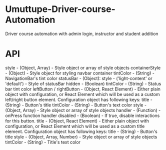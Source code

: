 # Umuttupe-Driver-course-Automation
Driver course automation with admin login, instructor and student addition

# API
 
style - (Object, Array) - Style object or array of style objects
containerStyle - (Object) - Style object for styling navbar container
tintColor - (String) - NavigationBar's tint color
statusBar - (Object):
style - ('light-content' or 'default') - Style of statusBar
hidden - (Boolean)
tintColor - (String) - Status bar tint color
leftButton / rightButton - (Object, React Element) - Either plain object with configuration, or React Element which will be used as a custom left/right button element. Configuration object has following keys:
title - (String) - Button's title
tintColor - (String) - Button's text color
style - (Object, Array) - Style object or array of style objects
handler - (Function) - onPress function handler
disabled - (Boolean) - If true, disable interactions for this button.
title - (Object, React Element) - Either plain object with configuration, or React Element which will be used as a custom title element. Configuration object has following keys:
title - (String) - Button's title
style - (Object, Array, Number) - Style object or array of style objects
tintColor - (String) - Title's text color
 
